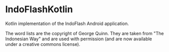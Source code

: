 # IndoFlashKotlin
Kotlin implementation of the IndoFlash Android application.

The word lists are the copyright of George Quinn. They are taken from "The Indonesian Way" and are used with permission 
(and are now available under a creative commons license).
